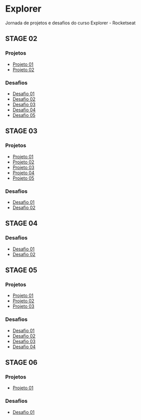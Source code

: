 <h1>Explorer</h1>
<p>
  Jornada de projetos e desafios do curso Explorer - Rocketseat
</p>

<h2>STAGE 02</h2>
<h3>Projetos</h3>
<ul>
  <li>
    <a href="https://larissamateini.github.io/explorer/stage02/projects/project01">Projeto 01</a>
  </li>
  <li>
    <a href="https://larissamateini.github.io/explorer/stage02/projects/project02">Projeto 02</a>
  </li>
</ul>

<h3>Desafios</h3>
<ul>
  <li>
    <a href="https://larissamateini.github.io/explorer/stage02/challenges/challenge01/">Desafio 01</a>
  </li>
  <li>
    <a href="https://larissamateini.github.io/explorer/stage02/challenges/challenge02">Desafio 02</a>
  </li>
  <li>
    <a href="https://larissamateini.github.io/explorer/stage02/challenges/challenge03">Desafio 03</a>
  </li>
  <li>
    <a href="https://larissamateini.github.io/explorer/stage02/challenges/challenge04">Desafio 04</a>
  </li>
  <li>
    <a href="https://larissamateini.github.io/explorer/stage02/challenges/challenge05">Desafio 05</a>
  </li>
</ul>

<h2>STAGE 03</h2>
<h3>Projetos</h3>
<ul>
  <li>
    <a href="https://larissamateini.github.io/explorer/stage03/projects/projeto05">Projeto 01</a>
  </li>
  <li>
    <a href="https://larissamateini.github.io/explorer/stage03/projects/project06">Projeto 02</a>
  </li>
  <li>
    <a href="https://larissamateini.github.io/explorer/stage03/projects/project07">Projeto 03</a>
  </li>
  <li>
    <a href="https://larissamateini.github.io/explorer/stage03/projects/project08">Projeto 04</a>
  </li>
  <li>
    <a href="https://larissamateini.github.io/explorer/stage03/projects/project09">Projeto 05</a>
  </li>
</ul>

<h3>Desafios</h3>
<ul>
  <li>
    <a href="https://larissamateini.github.io/explorer/stage03/challenges/challenge01">Desafio 01</a>
  </li>
  <li>
    <a href="https://larissamateini.github.io/explorer/stage03/challenges/challenge02">Desafio 02</a>
  </li>
</ul>

<h2>STAGE 04</h2>
<h3>Desafios</h3>
<ul>
  <li>
    <a href="https://larissamateini.github.io/explorer/stage04/challenges/challenge01">Desafio 01</a>
  </li>
  <li>
    <a href="https://larissamateini.github.io/explorer/stage04/challenges/challenge02">Desafio 02</a>
  </li>
</ul>

<h2>STAGE 05</h2>
<h3>Projetos</h3>
<ul>
   <li>
    <a href="https://larissamateini.github.io/explorer/stage05/projects/project10/">Projeto 01</a>
  </li>
  <li>
    <a href="https://larissamateini.github.io/explorer/stage05/projects/project11/">Projeto 02</a>
  </li>
  <li>
    <a href="https://larissamateini.github.io/explorer/stage05/projects/project12/">Projeto 03</a>
  </li>
</ul>

<h3>Desafios</h3>
<ul>
  <li>
    <a href="https://larissamateini.github.io/explorer/stage05/challenges/challenge01">Desafio 01</a>
  </li>
  <li>
    <a href="https://larissamateini.github.io/explorer/stage05/challenges/challenge02">Desafio 02</a>
  </li>
  <li>
    <a href="https://larissamateini.github.io/explorer/stage05/challenges/challenge03">Desafio 03</a>
  </li>
  <li>
    <a href="https://larissamateini.github.io/explorer/stage05/challenges/challenge04">Desafio 04</a>
  </li>
</ul>

<h2>STAGE 06</h2>
<h3>Projetos</h3>
<ul>
   <li>
    <a href="https://explorer-stage06spa.vercel.app/">Projeto 01</a>
  </li>
</ul>

<h3>Desafios</h3>
<ul>
  <li>
    <a href="https://larissamateini.github.io/explorer/stage06/challenges/challenge01">Desafio 01</a>
  </li>
</ul>
